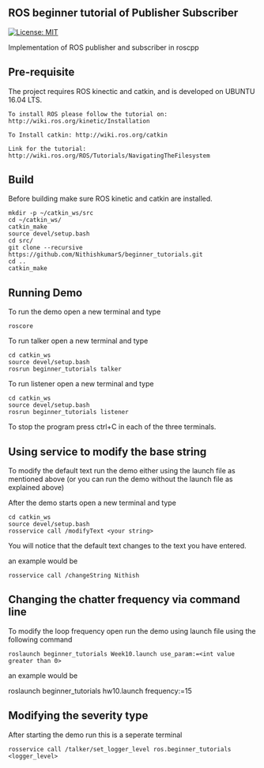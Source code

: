 ## ROS beginner tutorial of Publisher Subscriber

[![License: MIT](https://img.shields.io/badge/License-MIT-yellow.svg)](https://opensource.org/licenses/MIT)

Implementation of ROS publisher and subscriber in roscpp


## Pre-requisite

The project requires ROS kinectic and catkin, and is developed on UBUNTU 16.04 LTS.
```
To install ROS please follow the tutorial on: http://wiki.ros.org/kinetic/Installation

To Install catkin: http://wiki.ros.org/catkin

Link for the tutorial: http://wiki.ros.org/ROS/Tutorials/NavigatingTheFilesystem
```

## Build

Before building make sure ROS kinetic and catkin are installed.
```
mkdir -p ~/catkin_ws/src
cd ~/catkin_ws/
catkin_make
source devel/setup.bash
cd src/
git clone --recursive https://github.com/NithishkumarS/beginner_tutorials.git 
cd ..
catkin_make
```

## Running Demo 

To run the demo open a new terminal and type
```
roscore
```
To run talker open a new terminal and type
```
cd catkin_ws
source devel/setup.bash
rosrun beginner_tutorials talker
```
To run listener open a new terminal and type
```
cd catkin_ws
source devel/setup.bash
rosrun beginner_tutorials listener
```
To stop the program press ctrl+C in each of the three terminals.

## Using service to modify the base string

To modify the default text run the demo either using the launch file as mentioned above (or you can run the demo without the launch file as explained above)

After the demo starts open a new terminal and type

```
cd catkin_ws
source devel/setup.bash
rosservice call /modifyText <your string>
```
You will notice that the default text changes to the text you have entered.

an example would be
```
rosservice call /changeString Nithish
```

## Changing the chatter frequency via command line

To modify the loop frequency open run the demo using launch file using the following command
```
roslaunch beginner_tutorials Week10.launch use_param:=<int value greater than 0>
```
an example would be

roslaunch beginner_tutorials hw10.launch frequency:=15

## Modifying the severity type

After starting the demo run this is a seperate terminal
```
rosservice call /talker/set_logger_level ros.beginner_tutorials <logger_level>
```


